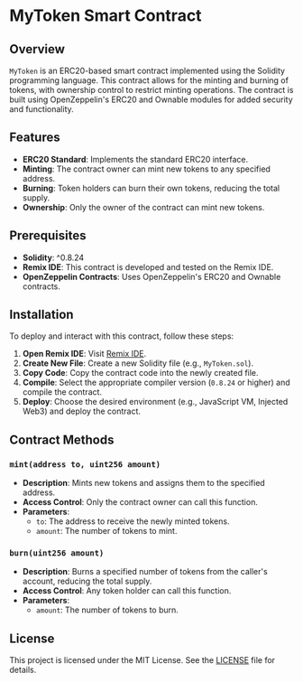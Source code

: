 # MyToken Smart Contract

## Overview

`MyToken` is an ERC20-based smart contract implemented using the Solidity programming language. This contract allows for the minting and burning of tokens, with ownership control to restrict minting operations. The contract is built using OpenZeppelin's ERC20 and Ownable modules for added security and functionality.

## Features

- **ERC20 Standard**: Implements the standard ERC20 interface.
- **Minting**: The contract owner can mint new tokens to any specified address.
- **Burning**: Token holders can burn their own tokens, reducing the total supply.
- **Ownership**: Only the owner of the contract can mint new tokens.

## Prerequisites

- **Solidity**: ^0.8.24
- **Remix IDE**: This contract is developed and tested on the Remix IDE.
- **OpenZeppelin Contracts**: Uses OpenZeppelin's ERC20 and Ownable contracts.

## Installation

To deploy and interact with this contract, follow these steps:

1. **Open Remix IDE**: Visit [Remix IDE](https://remix.ethereum.org/).
2. **Create New File**: Create a new Solidity file (e.g., `MyToken.sol`).
3. **Copy Code**: Copy the contract code into the newly created file.
4. **Compile**: Select the appropriate compiler version (`0.8.24` or higher) and compile the contract.
5. **Deploy**: Choose the desired environment (e.g., JavaScript VM, Injected Web3) and deploy the contract.

## Contract Methods

### `mint(address to, uint256 amount)`

- **Description**: Mints new tokens and assigns them to the specified address.
- **Access Control**: Only the contract owner can call this function.
- **Parameters**:
  - `to`: The address to receive the newly minted tokens.
  - `amount`: The number of tokens to mint.

### `burn(uint256 amount)`

- **Description**: Burns a specified number of tokens from the caller's account, reducing the total supply.
- **Access Control**: Any token holder can call this function.
- **Parameters**:
  - `amount`: The number of tokens to burn.

## License

This project is licensed under the MIT License. See the [LICENSE](./LICENSE) file for details.
